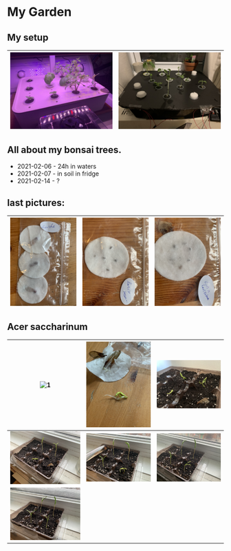 # My Garden

## My setup

| ![1](/imgs/hydro-setup/hydro_box.jpg) | ![2](/imgs/hydro-setup/cat_box_14pot_setup.jpg) |
| --- | --- |

## All about my bonsai trees.

- 2021-02-06 - 24h in waters
- 2021-02-07 - in soil in fridge
- 2021-02-14 - ?

## last pictures:

| ![acer-palmatum-2021-02-07](/imgs/acer-palmatum-2021-02-07.jpg) | ![larix-kaempferi-2021-02-07](/imgs/larix-kaempferi-2021-02-07.jpg) | ![larix-laricina-2021-02-07](/imgs/larix-laricina-2021-02-07.jpg) |
| --- | --- | --- |

## Acer saccharinum

| ![1](/imgs/acer/acer_seed_20210207.jpg) | ![2](/imgs/acer/acer_sprout_20210219.jpg) | ![3](/imgs/acer/acer_20210221.jpg) |
| --- | --- | --- |
| ![4](/imgs/acer/acer_20210222.jpg) | ![5](/imgs/acer/acer_20210223.jpg) | ![6](/imgs/acer/acer_20210224.jpg) |
| ![7](/imgs/acer/acer_20210225.jpg) |  |  |
